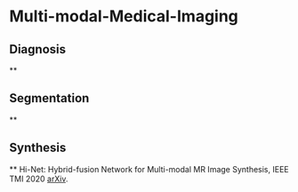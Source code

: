 # Multi-modal-Medical-Imaging


Diagnosis
------------------------------
** 


Segmentation
------------------------------
** 


Synthesis
------------------------------
** Hi-Net: Hybrid-fusion Network for Multi-modal MR Image Synthesis, IEEE TMI 2020 [arXiv](https://arxiv.org/pdf/2002.05000.pdf).


